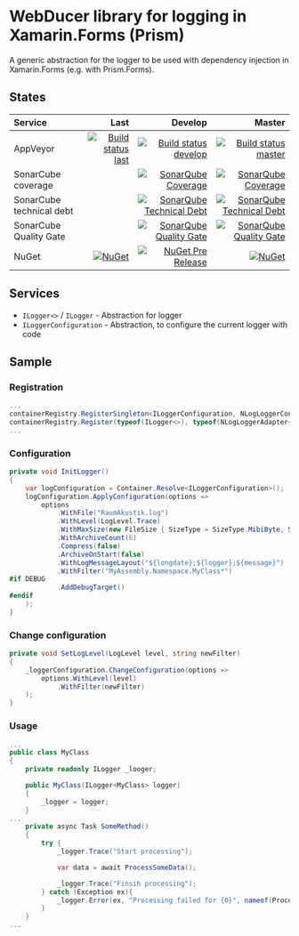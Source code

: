 # WebDucer library for logging in Xamarin.Forms (Prism)

A generic abstraction for the logger to be used with dependency injection in Xamarin.Forms (e.g. with Prism.Forms).

## States

| Service | Last | Develop | Master |
| :------ | ---: | ------: | -----: |
| AppVeyor | [![Build status last](https://ci.appveyor.com/api/projects/status/mrn4h99t5auxc265?svg=true)](https://ci.appveyor.com/project/WebDucer/wd-logging) | [![Build status develop](https://ci.appveyor.com/api/projects/status/mrn4h99t5auxc265/branch/develop?svg=true)](https://ci.appveyor.com/project/WebDucer/wd-logging/branch/develop) | [![Build status master](https://ci.appveyor.com/api/projects/status/mrn4h99t5auxc265/branch/master?svg=true)](https://ci.appveyor.com/project/WebDucer/wd-logging/branch/master) |
| SonarCube coverage | | [![SonarQube Coverage](https://sonarcloud.io/api/project_badges/measure?branch=develop&project=WD.Logging&metric=coverage)](https://sonarcloud.io/dashboard?branch=develop&id=WD.Logging) | [![SonarQube Coverage](https://sonarcloud.io/api/project_badges/measure?project=WD.Logging&metric=coverage)](https://sonarcloud.io/dashboard?id=WD.Logging) 
| SonarCube technical debt | | [![SonarQube Technical Debt](https://sonarcloud.io/api/project_badges/measure?branch=develop&project=WD.Logging&metric=sqale_index)](https://sonarcloud.io/dashboard?branch=develop&id=WD.Logging) | [![SonarQube Technical Debt](https://sonarcloud.io/api/project_badges/measure?project=WD.Logging&metric=sqale_index)](https://sonarcloud.io/dashboard?id=WD.Logging) |
| SonarCube Quality Gate | | [![SonarQube Quality Gate](https://sonarcloud.io/api/project_badges/measure?branch=develop&project=WD.Logging&metric=alert_status)](https://sonarcloud.io/dashboard?branch=develop&id=WD.Logging) | [![SonarQube Quality Gate](https://sonarcloud.io/api/project_badges/measure?project=WD.Logging&metric=alert_status)](https://sonarcloud.io/dashboard?id=WD.Logging) |
| NuGet | [![NuGet](https://img.shields.io/nuget/dt/WD.Logging.svg)](https://www.nuget.org/packages/WD.Logging) | [![NuGet Pre Release](https://img.shields.io/nuget/vpre/WD.Logging.svg)](https://www.nuget.org/packages/WD.Logging) | [![NuGet](https://img.shields.io/nuget/v/WD.Logging.svg)](https://www.nuget.org/packages/WD.Logging) |

## Services

- `ILogger<>` / `ILogger` - Abstraction for logger
- `ILoggerConfiguration` - Abstraction, to configure the current logger with code

## Sample

### Registration

```csharp
...
containerRegistry.RegisterSingleton<ILoggerConfiguration, NLogLoggerConfiguration>();
containerRegistry.Register(typeof(ILogger<>), typeof(NLogLoggerAdapter<>));
...
```

### Configuration

```csharp
private void InitLogger()
{
    var logConfiguration = Container.Resolve<ILoggerConfiguration>();
    logConfiguration.ApplyConfiguration(options =>
        options
            .WithFile("RaumAkustik.log")
            .WithLevel(LogLevel.Trace)
            .WithMaxSize(new FileSize { SizeType = SizeType.MibiByte, Size = 2 })
            .WithArchiveCount(6)
            .Compress(false)
            .ArchiveOnStart(false)
            .WithLogMessageLayout("${longdate};${logger};${message}")
            .WithFilter("MyAssembly.Namespace.MyClass*")
#if DEBUG
            .AddDebugTarget()
#endif
    );
}
```

### Change configuration

```csharp
private void SetLogLevel(LogLevel level, string newFilter)
{
    _loggerConfiguration.ChangeConfiguration(options =>
        options.WithLevel(level)
            .WithFilter(newFilter)
    );
}
```

### Usage

```csharp
...
public class MyClass
{
    private readonly ILogger _looger;

    public MyClass(ILogger<MyClass> logger)
    {
        _logger = logger;
    }
...
    private async Task SomeMethod()
    {
        try {
            _logger.Trace("Start processing");

            var data = await ProcessSomeData();

            _logger.Trace("Finsih processing");
        } catch (Exception ex){
            _logger.Error(ex, "Processing failed for {0}", nameof(ProcessSomeData));
        }
    }
...
```